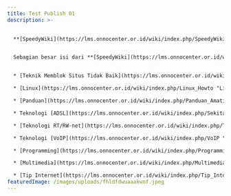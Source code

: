 ```yaml
---
title: Test Publish 01
description: >-
  

  **[SpeedyWiki](https://lms.onnocenter.or.id/wiki/index.php/SpeedyWiki "SpeedyWiki")** (dan saudara kembarnya **[BelajarWiki](https://lms.onnocenter.or.id/wiki/index.php/BelajarWiki "BelajarWiki")**) memfasilitasi rekan-rekan untuk menceritakan pengalaman bermain, bereksperimen, maupun [perjuangan](https://lms.onnocenter.or.id/wiki/index.php/Sejarah_Internet_Indonesia "Sejarah Internet Indonesia") rekan-rekan di dunia [Internet](https://lms.onnocenter.or.id/wiki/index.php/Internet "Internet") / [ICT](https://lms.onnocenter.or.id/wiki/index.php/ICT "ICT"). Bagi rekan-rekan yang baru mulai menggunakan [wiki](https://lms.onnocenter.or.id/wiki/index.php/Wiki "Wiki") dapat membaca [Langkah Singkat Untuk Aktif Menulis di Wiki](https://lms.onnocenter.or.id/wiki/index.php/Langkah_Singkat_Untuk_Aktif_Menulis_di_Wiki "Langkah Singkat Untuk Aktif Menulis di Wiki")


  Sebagian besar isi dari **[SpeedyWiki](https://lms.onnocenter.or.id/wiki/index.php/SpeedyWiki "SpeedyWiki")** & **[BelajarWiki](https://lms.onnocenter.or.id/wiki/index.php/BelajarWiki "BelajarWiki")** bersifat teknis seperti:


  * [Teknik Memblok Situs Tidak Baik](https://lms.onnocenter.or.id/wiki/index.php/Teknik_Memblok_Situs_Tidak_Baik "Teknik Memblok Situs Tidak Baik") dan [Internet Sehat](https://lms.onnocenter.or.id/wiki/index.php/Internet_Sehat "Internet Sehat")

  * [Linux](https://lms.onnocenter.or.id/wiki/index.php/Linux_Howto "Linux Howto") dan [\*nix](https://lms.onnocenter.or.id/wiki/index.php/*nix_How-to "\*nix How-to") Howto

  * [Panduan](https://lms.onnocenter.or.id/wiki/index.php/Panduan_Amatir_Radio "Panduan Amatir Radio"), [Aktifitas Teknik](https://lms.onnocenter.or.id/wiki/index.php/Aktifitas_Amatir_Radio "Aktifitas Amatir Radio") **[Amatir Radio](https://lms.onnocenter.or.id/wiki/index.php/Amatir_Radio "Amatir Radio")** dan [Teknik Broadcasting](https://lms.onnocenter.or.id/wiki/index.php/Teknik_Broadcasting "Teknik Broadcasting")

  * Teknologi [ADSL](https://lms.onnocenter.or.id/wiki/index.php/Sekitar_ADSL "Sekitar ADSL") Speedy, [Internet Kabel TV](https://lms.onnocenter.or.id/wiki/index.php/Internet_Kabel_TV "Internet Kabel TV") dan [Sekitar Mikrotik](https://lms.onnocenter.or.id/wiki/index.php/Sekitar_Mikrotik "Sekitar Mikrotik")

  * [Teknologi RT/RW-net](https://lms.onnocenter.or.id/wiki/index.php/Teknologi_RT/RW-net "Teknologi RT/RW-net"), [Teknologi ISP](https://lms.onnocenter.or.id/wiki/index.php/Teknologi_ISP "Teknologi ISP") dan [Wajanbolic e-goen](https://lms.onnocenter.or.id/wiki/index.php/Wajanbolic_e-goen "Wajanbolic e-goen")

  * Teknologi [VoIP](https://lms.onnocenter.or.id/wiki/index.php/VoIP "VoIP"), [Internet Telepon](https://lms.onnocenter.or.id/wiki/index.php/Internet_Telepon "Internet Telepon"), [Wireless Internet](https://lms.onnocenter.or.id/wiki/index.php/Wireless_Internet "Wireless Internet") dan [Teknologi Selular](https://lms.onnocenter.or.id/wiki/index.php/Teknologi_Selular "Teknologi Selular")

  * [Programming](https://lms.onnocenter.or.id/wiki/index.php/Programming "Programming")

  * [Multimedia](https://lms.onnocenter.or.id/wiki/index.php/Multimedia_di_Linux "Multimedia di Linux")

  * [Tip Internet](https://lms.onnocenter.or.id/wiki/index.php/Tip_Internet "Tip Internet"), [Teknologi Internet](https://lms.onnocenter.or.id/wiki/index.php/Teknologi_Internet "Teknologi Internet"), [Tip Teknologi Informasi](https://lms.onnocenter.or.id/wiki/index.php/Tip_Teknologi_Informasi "Tip Teknologi Informasi"), [Keamanan Jaringan](https://lms.onnocenter.or.id/wiki/index.php/Keamanan_Jaringan "Keamanan Jaringan"), [Perempuan Melek IT](https://lms.onnocenter.or.id/wiki/index.php/Perempuan_Melek_IT "Perempuan Melek IT")([ICT4W](https://lms.onnocenter.or.id/wiki/index.php/ICT4W "ICT4W"))
featuredImage: /images/uploads/fhldfdwuaaakwnf.jpeg
---
```

